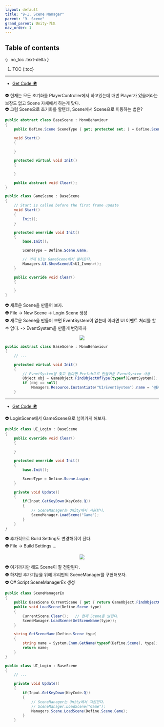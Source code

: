 ```yaml
---
layout: default
title: "9-1. Scene Manager"
parent: "9. Scene"
grand_parent: Unity-기초
nav_order: 1
---
```


## Table of contents
{: .no_toc .text-delta }

1. TOC
{:toc}

---

* [Get Code 🌍](https://github.com/EasyCoding-7/unity_tutorials/tree/9.1.1)

👽 현재는 모든 초기화를 PlayerController에서 하고있는데 매번 Player가 있을꺼라는 보장도 없고 Scene 자체에서 하는게 맞다.<br>
👽 그럼 Scene으로 초기화를 할텐데, Scene에서 Scene으로 이동하는 법은? <br>

```csharp
public abstract class BaseScene : MonoBehaviour
{
    public Define.Scene SceneType { get; protected set; } = Define.Scene.Unkown;

    void Start()
    {
        
    }

    protected virtual void Init()
    {

    }

    public abstract void Clear();
}
```

```csharp
public class GameScene : BaseScene
{
    // Start is called before the first frame update
    void Start()
    {
        Init();
    }

    protected override void Init()
    {
        base.Init();

        SceneType = Define.Scene.Game;

        // 이제 UI는 GameScene에서 불러온다.
        Managers.UI.ShowSceneUI<UI_Inven>();
    }

    public override void Clear()
    {

    }
}
```

👽 새로운 Scene을 만들어 보자.<br>
👽 File -> New Scene -> Login Scene 생성<br>
👽 새로운 Scene을 만들어 보면 EventSystem이 없는데 이러면 UI 이벤트 처리를 할 수 없다. -> EventSystem을 만들게 변경하자

<p align="center">
  <img src="https://taehyungs-programming-blog.github.io/blog/assets/images/csharp/unity/unity-9-1-1.png"/>
</p>

```csharp
public abstract class BaseScene : MonoBehaviour
{
    // ...

    protected virtual void Init()
    {
        // EvnetSystem을 찾고 없다면 Prefab으로 만들어둔 EventSystem 사용
        Object obj = GameObject.FindObjectOfType(typeof(EventSystem));
        if (obj == null)
            Managers.Resource.Instantiate("UI/EventSystem").name = "@EventSystem";
    }
```

---

* [Get Code 🌍](https://github.com/EasyCoding-7/unity_tutorials/tree/9.1.2)

👽 LoginScene에서 GameScene으로 넘어가게 해보자.

```csharp
public class UI_Login : BaseScene
{
    public override void Clear()
    {
        
    }

    protected override void Init()
    {
        base.Init();

        SceneType = Define.Scene.Login;
    }

    private void Update()
    {
        if(Input.GetKeyDown(KeyCode.Q))
        {
            // SceneManager는 Unity에서 지원한다.
            SceneManager.LoadScene("Game");
        }
    }
}
```

👽 추가적으로 Build Setting도 변경해줘야 된다.<br>
👽 File -> Build Settings ...

<p align="center">
  <img src="https://taehyungs-programming-blog.github.io/blog/assets/images/csharp/unity/unity-9-1-2.png"/>
</p>

👽 여기까지만 해도 Scene이 잘 전환된다.<br>
👽 하지만 추가기능을 위해 우리만의 SceneManager를 구현해보자.<br>
👽 C# Script SceneManagerEx 생성

```csharp
public class SceneManagerEx
{
    public BaseScene CurrentScene { get { return GameObject.FindObjectOfType<BaseScene>(); } }
    public void LoadScene(Define.Scene type)
    {
        CurrentScene.Clear();   // 현재 Scene을 날린다.
        SceneManager.LoadScene(GetSceneName(type));
    }

    string GetSceneName(Define.Scene type)
    {
        string name = System.Enum.GetName(typeof(Define.Scene), type);
        return name;
    }
}
```

```csharp
public class UI_Login : BaseScene
{
    // ...

    private void Update()
    {
        if(Input.GetKeyDown(KeyCode.Q))
        {
            // SceneManager는 Unity에서 지원한다.
            // SceneManager.LoadScene("Game");
            Managers.Scene.LoadScene(Define.Scene.Game);
        }
    }
```

